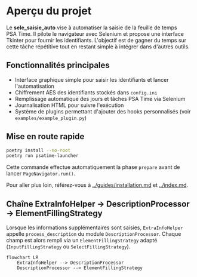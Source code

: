 # Aperçu du projet

Le **sele_saisie_auto** vise à automatiser la saisie de la feuille de temps PSA Time.
Il pilote le navigateur avec Selenium et propose une interface Tkinter pour fournir les identifiants.
L'objectif est de gagner du temps sur cette tâche répétitive tout en restant simple à intégrer dans d'autres outils.

## Fonctionnalités principales

* Interface graphique simple pour saisir les identifiants et lancer l'automatisation
* Chiffrement AES des identifiants stockés dans `config.ini`
* Remplissage automatique des jours et tâches PSA Time via Selenium
* Journalisation HTML pour suivre l'exécution
* Système de plugins permettant d'ajouter des hooks personnalisés (voir `examples/example_plugin.py`)

## Mise en route rapide

```bash
poetry install --no-root
poetry run psatime-launcher
```
Cette commande effectue automatiquement la phase `prepare` avant de lancer
`PageNavigator.run()`.

Pour aller plus loin, référez-vous à [../guides/installation.md](../guides/installation.md) et [../index.md](../index.md).

## Chaîne ExtraInfoHelper -> DescriptionProcessor -> ElementFillingStrategy

Lorsque les informations supplémentaires sont saisies, `ExtraInfoHelper`
appelle `process_description` du module `DescriptionProcessor`.
Chaque champ est alors rempli via un `ElementFillingStrategy` adapté
(`InputFillingStrategy` ou `SelectFillingStrategy`).

```mermaid
flowchart LR
    ExtraInfoHelper --> DescriptionProcessor
    DescriptionProcessor --> ElementFillingStrategy
```

